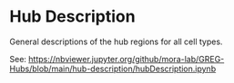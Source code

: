 # Hub Description
General descriptions of the hub regions for all cell types.<br>

See: https://nbviewer.jupyter.org/github/mora-lab/GREG-Hubs/blob/main/hub-description/hubDescription.ipynb
